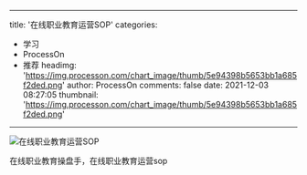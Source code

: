 
---
title: '在线职业教育运营SOP'
categories: 
 - 学习
 - ProcessOn
 - 推荐
headimg: 'https://img.processon.com/chart_image/thumb/5e94398b5653bb1a685f2ded.png'
author: ProcessOn
comments: false
date: 2021-12-03 08:27:05
thumbnail: 'https://img.processon.com/chart_image/thumb/5e94398b5653bb1a685f2ded.png'
---

<div>   
<img class="thumb" alt="在线职业教育运营SOP" src="https://img.processon.com/chart_image/thumb/5e94398b5653bb1a685f2ded.png" referrerpolicy="no-referrer">
<p>在线职业教育操盘手，在线职业教育运营sop</p>  
</div>
            